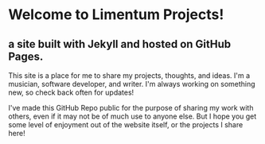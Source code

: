 # Welcome to Limentum Projects!
## a site built with Jekyll and hosted on GitHub Pages.

This site is a place for me to share my projects, thoughts, and ideas. I'm a musician, software developer, and writer. I'm always working on something new, so check back often for updates!

I've made this GitHub Repo public for the purpose of sharing my work with others, even if it may not be of much use to anyone else. But I hope you get some level of enjoyment out of the website itself, or the projects I share here!